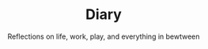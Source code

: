 ---
title: "Diary"
subtitle: "Reflections on life, work, play, and everything in bewtween"
layout: diary
---